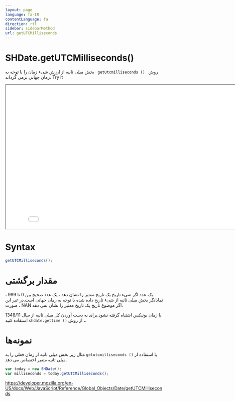 ```yaml
---
layout: page
language: fa-IR
contentLanguage: fa
direction: rtl
sidebar: sidebarMethod
url: getUTCMilliseconds
---
```


# SHDate.getUTCMilliseconds()

روش <code dir = "ltr"> getUtcmilliseconds () </code> بخش میلی ثانیه از ارزش شیء زمان را با توجه به زمان جهانی برمی گرداند.
Try it

<iframe style="width: 830px; height: 460px;" src="/SHDateTime-js/examples/live.html?function=getUTCMilliseconds" title="MDN Web Docs Interactive Example" loading="lazy"></iframe>
<br/>

# Syntax

```js
getUTCMilliseconds();
```

# مقدار برگشتی

یک عدد.اگر شیء تاریخ یک تاریخ معتبر را نشان دهد ، یک عدد صحیح بین 0 تا 999 ، نمایانگر بخش میلی ثانیه از شیء تاریخ داده شده با توجه به زمان جهانی است.در غیر این صورت ، NAN اگر موضوع تاریخ یک تاریخ معتبر را نشان نمی دهد.

با زمان یونیکس اشتباه گرفته نشود.برای به دست آوردن کل میلی ثانیه از سال 1348/11 ، از روش <code dir="ltr">shdate.gettime ()</code> استفاده کنید.

# نمونه‌ها

با استفاده از <code dir="ltr">getutcmilliseconds ()</code>
مثال زیر بخش میلی ثانیه از زمان فعلی را به میلی ثانیه متغیر اختصاص می دهد.

```js
var today = new SHDate();
var milliseconds = today.getUTCMilliseconds();
```

https://developer.mozilla.org/en-US/docs/Web/JavaScript/Reference/Global_Objects/Date/getUTCMilliseconds
